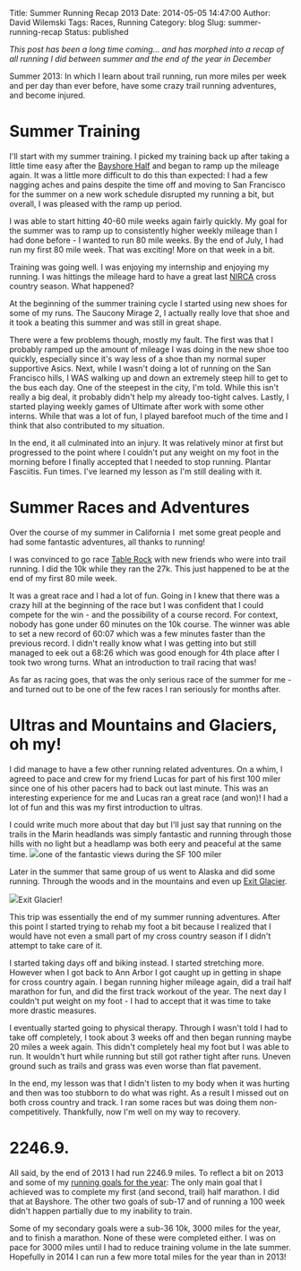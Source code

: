 Title: Summer Running Recap 2013
Date: 2014-05-05 14:47:00
Author: David Wilemski
Tags: Races, Running
Category: blog
Slug: summer-running-recap
Status: published

*This post has been a long time coming... and has morphed into a recap
of all running I did between summer and the end of the year in December*

Summer 2013: In which I learn about trail running, run more miles per
week and per day than ever before, have some crazy trail running
adventures, and become injured.

# Summer Training

I'll start with my summer training. I picked my training back up after
taking a little time easy after the [Bayshore
Half](http://davidwilemski.com/blog/2013/05/bayshore-half-marathon-race-report/ "Bayshore Half Marathon Race Report") and
began to ramp up the mileage again. It was a little more difficult to do
this than expected: I had a few nagging aches and pains despite the time
off and moving to San Francisco for the summer on a new work schedule
disrupted my running a bit, but overall, I was pleased with the ramp up
period.

I was able to start hitting 40-60 mile weeks again fairly quickly. My
goal for the summer was to ramp up to consistently higher weekly mileage
than I had done before - I wanted to run 80 mile weeks. By the end of
July, I had run my first 80 mile week. That was exciting\! More on that
week in a bit.

Training was going well. I was enjoying my internship and enjoying my
running. I was hittings the mileage hard to have a great last
[NIRCA](http://clubrunning.org/) cross country season. What happened?

At the beginning of the summer training cycle I started using new shoes
for some of my runs. The Saucony Mirage 2, I actually really love that
shoe and it took a beating this summer and was still in great shape.

There were a few problems though, mostly my fault. The first was that I
probably ramped up the amount of mileage I was doing in the new shoe too
quickly, especially since it's way less of a shoe than my normal super
supportive Asics. Next, while I wasn't doing a lot of running on the San
Francisco hills, I WAS walking up and down an extremely steep hill to
get to the bus each day. One of the steepest in the city, I'm told.
While this isn't really a big deal, it probably didn't help my already
too-tight calves. Lastly, I started playing weekly games of Ultimate
after work with some other interns. While that was a lot of fun, I
played barefoot much of the time and I think that also contributed to my
situation.

In the end, it all culminated into an injury. It was relatively minor at
first but progressed to the point where I couldn't put any weight on my
foot in the morning before I finally accepted that I needed to stop
running. Plantar Fasciitis. Fun times. I've learned my lesson as I'm
still dealing with it.

# Summer Races and Adventures

Over the course of my summer in California I  met some great people and
had some fantastic adventures, all thanks to running\!

I was convinced to go race [Table
Rock](http://insidetrail.com/ai1ec_event/la-sportiva-table-rock/) with
new friends who were into trail running. I did the 10k while they ran
the 27k. This just happened to be at the end of my first 80 mile week.

It was a great race and I had a lot of fun. Going in I knew that there
was a crazy hill at the beginning of the race but I was confident that I
could compete for the win - and the possibility of a course record. For
context, nobody has gone under 60 minutes on the 10k course. The winner
was able to set a new record of 60:07 which was a few minutes faster
than the previous record. I didn't really know what I was getting into
but still managed to eek out a 68:26 which was good enough for 4th place
after I took two wrong turns. What an introduction to trail racing that
was\!

As far as racing goes, that was the only serious race of the summer for
me - and turned out to be one of the few races I ran seriously for
months after.

# Ultras and Mountains and Glaciers, oh my\!

I did manage to have a few other running related adventures. On a whim,
I agreed to pace and crew for my friend Lucas for part of his first 100
miler since one of his other pacers had to back out last minute. This
was an interesting experience for me and Lucas ran a great race (and
won)\! I had a lot of fun and this was my first introduction to ultras.

I could write much more about that day but I'll just say that running on
the trails in the Marin headlands was simply fantastic and running
through those hills with no light but a headlamp was both eery and
peaceful at the same
time. ![](https://scontent-a.xx.fbcdn.net/hphotos-ash3/v/t1.0-9/943699_10201635182702413_391085987_n.jpg?oh=c0c08f04c8aa6ef6e4eb8841789b4eef&oe=53DEA286)one
of the fantastic views during the SF 100 miler

Later in the summer that same group of us went to Alaska and did some
running. Through the woods and in the mountains and even up [Exit
Glacier](http://www.nps.gov/kefj/planyourvisit/exit-glacier.htm).

![](https://scontent-b.xx.fbcdn.net/hphotos-prn1/t1.0-9/1174676_10201695520570822_818142814_n.jpg)Exit
Glacier\!

This trip was essentially the end of my summer running adventures. After
this point I started trying to rehab my foot a bit because I realized
that I would have not even a small part of my cross country season if I
didn't attempt to take care of it.

I started taking days off and biking instead. I started stretching more.
However when I got back to Ann Arbor I got caught up in getting in shape
for cross country again. I began running higher mileage again, did a
trail half marathon for fun, and did the first track workout of the
year. The next day I couldn't put weight on my foot - I had to accept
that it was time to take more drastic measures.

I eventually started going to physical therapy. Through I wasn't told I
had to take off completely, I took about 3 weeks off and then began
running maybe 20 miles a week again. This didn't completely heal my foot
but I was able to run. It wouldn't hurt while running but still got
rather tight after runs. Uneven ground such as trails and grass was even
worse than flat pavement.

In the end, my lesson was that I didn't listen to my body when it was
hurting and then was too stubborn to do what was right. As a result I
missed out on both cross country and track. I ran some races but was
doing them non-competitively. Thankfully, now I'm well on my way to
recovery.

# 2246.9.

All said, by the end of 2013 I had run 2246.9 miles. To reflect a bit on
2013 and some of my [running goals for the
year](http://davidwilemski.com/blog/2012/12/2012-race-review/ "2012 Race Review"):
The only main goal that I achieved was to complete my first (and second,
trail) half marathon. I did that at Bayshore. The other two goals of
sub-17 and of running a 100 week didn't happen partially due to my
inability to train.

Some of my secondary goals were a sub-36 10k, 3000 miles for the year,
and to finish a marathon. None of these were completed either. I was on
pace for 3000 miles until I had to reduce training volume in the late
summer. Hopefully in 2014 I can run a few more total miles for the year
than in 2013\!
